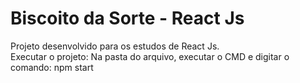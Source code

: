 # Biscoito da Sorte - React Js

Projeto desenvolvido para os estudos de React Js.<br>
Executar o projeto: Na pasta do arquivo, executar o CMD e digitar o comando: npm start
